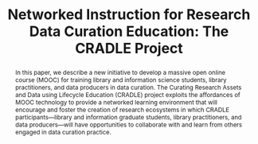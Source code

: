 ---
abstract: In this paper, we describe a new initiative to develop a massive open online
  course (MOOC) for training library and information science students, library practitioners,
  and data producers in data curation. The Curating Research Assets and Data using
  Lifecycle Education (CRADLE) project exploits the affordances of MOOC technology
  to provide a networked learning environment that will encourage and foster the creation
  of research ecosystems in which CRADLE participants—library and information graduate
  students, library practitioners, and data producers—will have opportunities to collaborate
  with and learn from others engaged in data curation practice.
creators:
- Tibbo, Helen
- Christian, Thu-Mai
date: null
document_url: https://services.phaidra.univie.ac.at/api/object/o:378079/download
grand_parent: iPRES
institutions: []
keywords:
- data curation
- data curation education
- data management
- massive open online course
- mooc
landing_page_url: https://phaidra.univie.ac.at/o:378079
language: eng
layout: publication
license: CC BY-NC-SA 3.0 AT
notes_url: null
parent: iPRES 2014
publication_type: paper
size: 57784
slides_url: null
source_name: iPRES
title: 'Networked Instruction for Research Data Curation Education: The CRADLE Project'
year: 2014
---